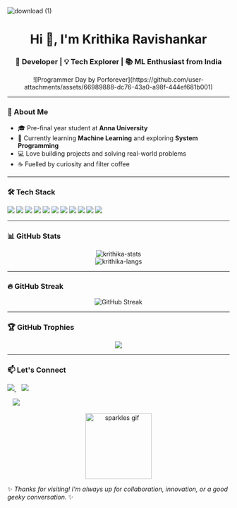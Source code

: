 
![download (1)](https://github.com/user-attachments/assets/1d6c7d93-9d60-451b-bdae-6f5ddf61c11e)
<h1 align="center">Hi 👋, I'm Krithika Ravishankar</h1>
<h3 align="center">🚀 Developer | 💡 Tech Explorer | 📚 ML Enthusiast from India</h3>
<center>
  ![Programmer Day by Porforever](https://github.com/user-attachments/assets/66989888-dc76-43a0-a98f-444ef681b001)
</center>








---

### 🌱 About Me

- 🎓 Pre-final year student at **Anna University**
- 🧠 Currently learning **Machine Learning** and exploring **System Programming**
- 💻 Love building projects and solving real-world problems
- ☕ Fuelled by curiosity and filter coffee

---

### 🛠️ Tech Stack

<p align="left">
  <img src="https://img.shields.io/badge/C-00599C?style=flat&logo=c&logoColor=white"/>
  <img src="https://img.shields.io/badge/C++-00599C?style=flat&logo=cplusplus&logoColor=white"/>
  <img src="https://img.shields.io/badge/Java-ED8B00?style=flat&logo=java&logoColor=white"/>
  <img src="https://img.shields.io/badge/Python-3776AB?style=flat&logo=python&logoColor=white"/>
  <img src="https://img.shields.io/badge/HTML5-E34F26?style=flat&logo=html5&logoColor=white"/>
  <img src="https://img.shields.io/badge/CSS3-1572B6?style=flat&logo=css3&logoColor=white"/>
  <img src="https://img.shields.io/badge/JavaScript-F7DF1E?style=flat&logo=javascript&logoColor=black"/>
  <img src="https://img.shields.io/badge/MySQL-4479A1?style=flat&logo=mysql&logoColor=white"/>
  <img src="https://img.shields.io/badge/Linux-FCC624?style=flat&logo=linux&logoColor=black"/>
  <img src="https://img.shields.io/badge/Spring-6DB33F?style=flat&logo=spring&logoColor=white"/>
  <img src="https://img.shields.io/badge/Arduino-00979D?style=flat&logo=arduino&logoColor=white"/>
</p>

---

### 📊 GitHub Stats

<p align="center">
  <img src="https://github-readme-stats.vercel.app/api?username=kritzr&show_icons=true&theme=radical" alt="krithika-stats" />
  <br>
  <img src="https://github-readme-stats.vercel.app/api/top-langs/?username=kritzr&layout=compact&theme=radical" alt="krithika-langs" />
</p>

---

### 🔥 GitHub Streak

<p align="center">
  <img src="https://streak-stats.demolab.com/?user=kritzr&theme=radical" alt="GitHub Streak" />
</p>

---

### 🏆 GitHub Trophies

<p align="center">
  <img src="https://github-profile-trophy.vercel.app/?username=kritzr&theme=darkhub" />
</p>

---

### 📫 Let's Connect

<p align="left">
  <a href="https://www.linkedin.com/in/krithika-ravishankar/" target="_blank">
    <img src="https://img.shields.io/badge/LinkedIn-0A66C2?style=flat&logo=linkedin&logoColor=white"/>
  </a>
  &nbsp;&nbsp;
  <a href="https://leetcode.com/kritz15/" target="_blank">
  <img src="https://img.shields.io/badge/LeetCode-FFA116?style=flat&logo=leetcode&logoColor=black"/>
</a>

  &nbsp;&nbsp;
  <a href="mailto:krithikaravsishankar4@gmail.com" target="_blank">
    <img src="https://img.shields.io/badge/Gmail-D14836?style=flat&logo=gmail&logoColor=white"/>
  </a>
</p>

<p align="center">
  <img src="https://media.giphy.com/media/3oriO0OEd9QIDdllqo/giphy.gif" width="150" alt="sparkles gif"/>
</p>



✨ *Thanks for visiting! I’m always up for collaboration, innovation, or a good geeky conversation.* ✨
